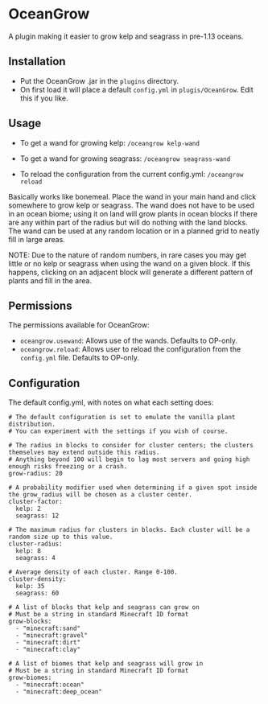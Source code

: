 # OceanGrow

A plugin making it easier to grow kelp and seagrass in pre-1.13 oceans.

## Installation
 - Put the OceanGrow .jar in the `plugins` directory.
 - On first load it will place a default `config.yml` in `plugis/OceanGrow`. Edit this if you like.
 
## Usage
 - To get a wand for growing kelp: `/oceangrow kelp-wand`

 - To get a wand for growing seagrass: `/oceangrow seagrass-wand`

 - To reload the configuration from the current config.yml: `/oceangrow reload`
 
Basically works like bonemeal. Place the wand in your main hand and click somewhere to grow kelp or seagrass. The wand does not have to be used in an ocean biome; using it on land will grow plants in ocean blocks if there are any within part of the radius but will do nothing with the land blocks. The wand can be used at any random location or in a planned grid to neatly fill in large areas.

NOTE: Due to the nature of random numbers, in rare cases you may get little or no kelp or seagrass when using the wand on a given block. If this happens, clicking on an adjacent block will generate a different pattern of plants and fill in the area.

## Permissions
The permissions available for OceanGrow:
 - `oceangrow.usewand`: Allows use of the wands. Defaults to OP-only.
 - `oceangrow.reload`: Allows user to reload the configuration from the `config.yml` file. Defaults to OP-only.

## Configuration
The default config.yml, with notes on what each setting does:

```
# The default configuration is set to emulate the vanilla plant distribution.
# You can experiment with the settings if you wish of course.

# The radius in blocks to consider for cluster centers; the clusters themselves may extend outside this radius.
# Anything beyond 100 will begin to lag most servers and going high enough risks freezing or a crash.
grow-radius: 20

# A probability modifier used when determining if a given spot inside the grow_radius will be chosen as a cluster center.
cluster-factor:
  kelp: 2
  seagrass: 12

# The maximum radius for clusters in blocks. Each cluster will be a random size up to this value.
cluster-radius:
  kelp: 8
  seagrass: 4

# Average density of each cluster. Range 0-100.
cluster-density:
  kelp: 35
  seagrass: 60

# A list of blocks that kelp and seagrass can grow on
# Must be a string in standard Minecraft ID format
grow-blocks:
  - "minecraft:sand"
  - "minecraft:gravel"
  - "minecraft:dirt"
  - "minecraft:clay"

# A list of biomes that kelp and seagrass will grow in
# Must be a string in standard Minecraft ID format
grow-biomes:
  - "minecraft:ocean"
  - "minecraft:deep_ocean"
```
